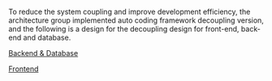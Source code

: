 To reduce the system coupling and improve development efficiency, the architecture group implemented auto coding framework decoupling version, and the following is a design for the decoupling design for front-end, back-end and database.

[Backend & Database](/What's-new/v2.0-decoupling/Backend-&-Database)

[Frontend](/What's-new/v2.0-decoupling/Frontend)
